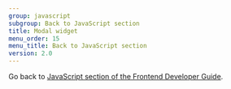 ```yaml
---
group: javascript
subgroup: Back to JavaScript section
title: Modal widget
menu_order: 15
menu_title: Back to JavaScript section
version: 2.0
---
```


Go back to <a href="{{ page.baseurl }}/javascript-dev-guide/javascript/js_overview.html">JavaScript section of the Frontend Developer Guide</a>.
